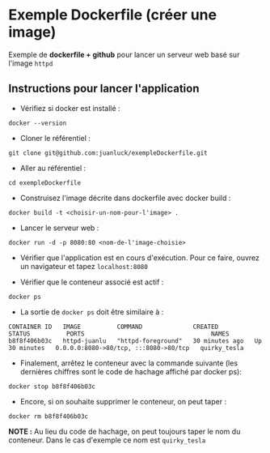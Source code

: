 # Exemple Dockerfile (créer une image)

Exemple de **dockerfile + github** pour lancer un serveur web basé sur l'image ```httpd```

## Instructions pour lancer l'application

- Vérifiez si docker est installé :
```shell
docker --version
```

- Cloner le référentiel :
 ```shell
git clone git@github.com:juanluck/exempleDockerfile.git
```

- Aller au référentiel :
```shell
cd exempleDockerfile
```

- Construisez l'image décrite dans dockerfile avec docker build : 
```shell
docker build -t <choisir-un-nom-pour-l'image> .
```

- Lancer le serveur web :
```shell
docker run -d -p 8080:80 <nom-de-l'image-choisie>
```

- Vérifier que l'application est en cours d'exécution. Pour ce faire, ouvrez un navigateur et tapez ```localhost:8080```

- Vérifier que le conteneur associé est actif :
```shell
docker ps
```

- La sortie de ```docker ps``` doit être similaire à :
```shell
CONTAINER ID   IMAGE          COMMAND              CREATED          STATUS          PORTS                                   NAMES
b8f8f406b03c   httpd-juanlu   "httpd-foreground"   30 minutes ago   Up 30 minutes   0.0.0.0:8080->80/tcp, :::8080->80/tcp   quirky_tesla
```

- Finalement, arrêtez le conteneur avec la commande suivante (les dernières chiffres sont le code de hachage affiché par docker ps):
```shell
docker stop b8f8f406b03c
```

- Encore, si on souhaite supprimer le conteneur, on peut taper :
```shell
docker rm b8f8f406b03c
```

**NOTE :** Au lieu du code de hachage, on peut toujours taper le nom du conteneur. Dans le cas d'exemple ce nom est ```quirky_tesla```




